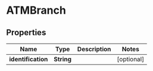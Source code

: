 
# ATMBranch

## Properties
Name | Type | Description | Notes
------------ | ------------- | ------------- | -------------
**identification** | **String** |  |  [optional]



